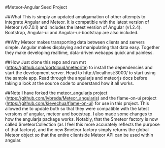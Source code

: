 #Meteor-Angular Seed Project

##What 
This is simply an updated amalgamation of other attempts to integrate Angular and Meteor. It is compatible with the latest version of Meteor (v0.7.0.1) and includes the latest version of Angular (v1.2.4). Bootstrap, Angular-ui and Angular-ui-bootstrap are also included.

##Why
Meteor makes transporting data between clients and servers simple. Angular makes displaying and manipulating that data easy. Together they make developing realtime, data-driven webapps quick and painless.   

##How
Just clone this repo and run mrt (https://github.com/oortcloud/meteorite) to install the dependencies and start the development server. Head to http://localhost:3000/ to start using the sample app. Read through the angularjs and meteorjs docs before taking a look at the source code to understand how it all works.

##Note
I have forked the meteor_angularjs project (https://github.com/lvbreda/Meteor_angularjs) and the flame-on-ui project (https://github.com/kievechua/flame-on-ui) for use in this project. This allowed me to update both so that they were compatible with the latest versions of angular, meteor and bootstrap. I also made some changes to how the angularjs package works. Notably, that the $meteor factory is now called $meteorCollection (as I feel this more accurately reflects the purpose of that factory), and the new $meteor factory simply returns the global Meteor object so that the entire clientside Meteor API can be used within angular.